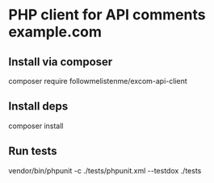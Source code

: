 # PHP client for API comments example.com

## Install via composer
composer require followmelistenme/excom-api-client

## Install deps
composer install

## Run tests
vendor/bin/phpunit -c ./tests/phpunit.xml --testdox ./tests
